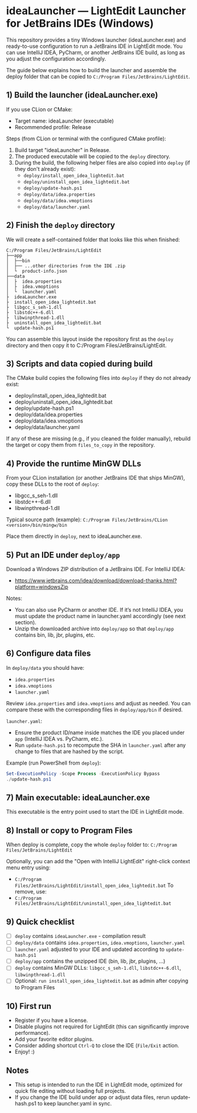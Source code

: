 # ideaLauncher — LightEdit Launcher for JetBrains IDEs (Windows)

This repository provides a tiny Windows launcher (ideaLauncher.exe) and ready-to-use configuration to run a JetBrains
IDE in LightEdit mode. You can use IntelliJ IDEA, PyCharm, or another JetBrains IDE build, as long as you adjust the
configuration accordingly.

The guide below explains how to build the launcher and assemble the deploy folder that can be copied to `C:/Program Files/JetBrains/LightEdit`.

## 1) Build the launcher (ideaLauncher.exe)

If you use CLion or CMake:

- Target name: ideaLauncher (executable)
- Recommended profile: Release

Steps (from CLion or terminal with the configured CMake profile):

1. Build target "ideaLauncher" in Release.
2. The produced executable will be copied to the `deploy` directory.
3. During the build, the following helper files are also copied into `deploy` (if they don't already exist):
   - `deploy/install_open_idea_lightedit.bat`
   - `deploy/uninstall_open_idea_lightedit.bat`
   - `deploy/update-hash.ps1`
   - `deploy/data/idea.properties`
   - `deploy/data/idea.vmoptions`
   - `deploy/data/launcher.yaml`

## 2) Finish the `deploy` directory

We will create a self-contained folder that looks like this when finished:

```plaintext
C:/Program Files/JetBrains/LightEdit
├──app
│  ├──bin
│  ├── ...other directories from the IDE .zip
│  └  product-info.json
├──data
│  ├  idea.properties
│  ├  idea.vmoptions
│  └  launcher.yaml
├  ideaLauncher.exe
├  install_open_idea_lightedit.bat
├  libgcc_s_seh-1.dll
├  libstdc++-6.dll
├  libwinpthread-1.dll
├  uninstall_open_idea_lightedit.bat
└  update-hash.ps1
```

You can assemble this layout inside the repository first as the `deploy` directory and then copy it to C:/Program
Files/JetBrains/LightEdit.

## 3) Scripts and data copied during build

The CMake build copies the following files into `deploy` if they do not already exist:

- deploy/install_open_idea_lightedit.bat
- deploy/uninstall_open_idea_lightedit.bat
- deploy/update-hash.ps1
- deploy/data/idea.properties
- deploy/data/idea.vmoptions
- deploy/data/launcher.yaml

If any of these are missing (e.g., if you cleaned the folder manually), rebuild the target or copy them from `files_to_copy` in the repository.

## 4) Provide the runtime MinGW DLLs

From your CLion installation (or another JetBrains IDE that ships MinGW), copy these DLLs to the root of `deploy`:

- libgcc_s_seh-1.dll
- libstdc++-6.dll
- libwinpthread-1.dll

Typical source path (example):
`C:/Program Files/JetBrains/CLion <version>/bin/mingw/bin`

Place them directly in `deploy`, next to ideaLauncher.exe.

## 5) Put an IDE under `deploy/app`

Download a Windows ZIP distribution of a JetBrains IDE. For IntelliJ IDEA:

- https://www.jetbrains.com/idea/download/download-thanks.html?platform=windowsZip

Notes:

- You can also use PyCharm or another IDE. If it’s not IntelliJ IDEA, you must update the product name in launcher.yaml
  accordingly (see next section).
- Unzip the downloaded archive into `deploy/app` so that `deploy/app` contains bin, lib, jbr, plugins, etc.

## 6) Configure data files

In `deploy/data` you should have:

- `idea.properties`
- `idea.vmoptions`
- `launcher.yaml`

Review `idea.properties` and `idea.vmoptions` and adjust as needed. You can compare these with the corresponding files
in `deploy/app/bin` if desired.

`launcher.yaml`:

- Ensure the product ID/name inside matches the IDE you placed under `app` (IntelliJ IDEA vs. PyCharm, etc.).
- Run `update-hash.ps1` to recompute the SHA in `launcher.yaml` after any change to files that are hashed by
  the script.

Example (run PowerShell from `deploy`):
```powershell
Set-ExecutionPolicy -Scope Process -ExecutionPolicy Bypass
./update-hash.ps1
```

## 7) Main executable: ideaLauncher.exe

This executable is the entry point used to start the IDE in LightEdit mode.

## 8) Install or copy to Program Files

When deploy is complete, copy the whole `deploy` folder to:
`C:/Program Files/JetBrains/LightEdit`

Optionally, you can add the "Open with IntelliJ LightEdit" right-click context menu entry using:

- `C:/Program Files/JetBrains/LightEdit/install_open_idea_lightedit.bat`
  To remove, use:
- `C:/Program Files/JetBrains/LightEdit/uninstall_open_idea_lightedit.bat`

## 9) Quick checklist

- [ ] `deploy` contains `ideaLauncher.exe` - compilation result
- [ ] `deploy/data` contains `idea.properties`, `idea.vmoptions`, `launcher.yaml`
- [ ] `launcher.yaml` adjusted to your IDE and updated according to `update-hash.ps1`
- [ ] `deploy/app` contains the unzipped IDE (bin, lib, jbr, plugins, ...)
- [ ] `deploy` contains MinGW DLLs: `libgcc_s_seh-1.dll`, `libstdc++-6.dll`, `libwinpthread-1.dll`
- [ ] Optional: `run install_open_idea_lightedit.bat` as admin after copying to Program Files

## 10) First run

- Register if you have a license.
- Disable plugins not required for LightEdit (this can significantly improve performance).
- Add your favorite editor plugins.
- Consider adding shortcut `Ctrl-Q` to close the IDE (`File/Exit` action.
- Enjoy! :)

## Notes

- This setup is intended to run the IDE in LightEdit mode, optimized for quick file editing without loading full
  projects.
- If you change the IDE build under app or adjust data files, rerun update-hash.ps1 to keep launcher.yaml in sync.
